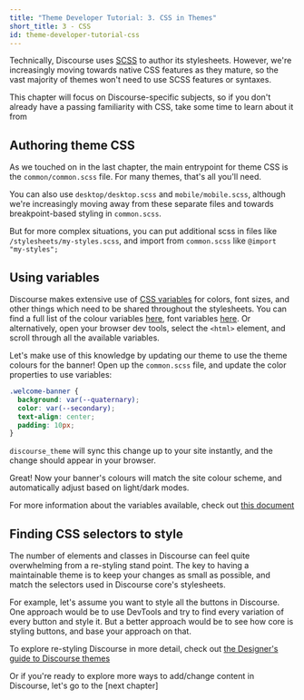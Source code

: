 ```yaml
---
title: "Theme Developer Tutorial: 3. CSS in Themes"
short_title: 3 - CSS
id: theme-developer-tutorial-css
---
```

Technically, Discourse uses [SCSS](https://sass-lang.com/) to author its stylesheets. However, we're increasingly moving towards native CSS features as they mature, so the vast majority of themes won't need to use SCSS features or syntaxes.

This chapter will focus on Discourse-specific subjects, so if you don't already have a passing familiarity with CSS, take some time to learn about it from

## Authoring theme CSS

As we touched on in the last chapter, the main entrypoint for theme CSS is the `common/common.scss` file. For many themes, that's all you'll need.

You can also use `desktop/desktop.scss` and `mobile/mobile.scss`, although we're increasingly moving away from these separate files and towards breakpoint-based styling in `common.scss`.

But for more complex situations, you can put additional scss in files like `/stylesheets/my-styles.scss`, and import from `common.scss` like `@import "my-styles";`

## Using variables

Discourse makes extensive use of [CSS variables](https://www.w3schools.com/css/css3_variables.asp) for colors, font sizes, and other things which need to be shared throughout the stylesheets. You can find a full list of the colour variables [here](https://github.com/discourse/discourse/blob/main/app/assets/stylesheets/color_definitions.scss), font variables [here](https://github.com/discourse/discourse/blob/main/app/assets/stylesheets/common/font-variables.scss). Or alternatively, open your browser dev tools, select the `<html>` element, and scroll through all the available variables.

Let's make use of this knowledge by updating our theme to use the theme colours for the banner! Open up the `common.scss` file, and update the color properties to use variables:

```css
.welcome-banner {
  background: var(--quaternary);
  color: var(--secondary);
  text-align: center;
  padding: 10px;
}
```

`discourse_theme` will sync this change up to your site instantly, and the change should appear in your browser.

Great! Now your banner's colours will match the site colour scheme, and automatically adjust based on light/dark modes.

For more information about the variables available, check out [this document](https://meta.discourse.org/t/77551)

## Finding CSS selectors to style

The number of elements and classes in Discourse can feel quite overwhelming from a re-styling stand point. The key to having a maintainable theme is to keep your changes as small as possible, and match the selectors used in Discourse core's stylesheets.

For example, let's assume you want to style all the buttons in Discourse. One approach would be to use DevTools and try to find every variation of every button and style it. But a better approach would be to see how core is styling buttons, and base your approach on that.

To explore re-styling Discourse in more detail, check out [the Designer's guide to Discourse themes](https://meta.discourse.org/t/152002) 

Or if you're ready to explore more ways to add/change content in Discourse, let's go to the [next chapter]